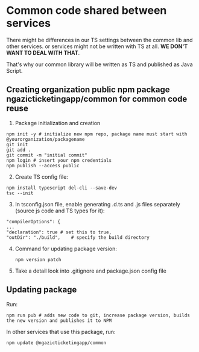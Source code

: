 # Common code shared between services

There might be differences in our TS settings between the common lib and other services. or services might not be written with TS at all. **WE DON'T WANT TO DEAL WITH THAT**.

That's why our common library will be written as TS and published as Java Script. 

## Creating organization public npm package **ngazicticketingapp/common** for common code reuse

1. Package initialization and creation
```
npm init -y # initialize new npm repo, package name must start with @yourorganization/packagename
git init 
git add .
git commit -m "initial commit" 
npm login # insert your npm credentials
npm publish --access public
```

2. Create TS config file:

```
npm install typescript del-cli --save-dev
tsc --init
```

3. In tsconfig.json file, enable generating .d.ts and .js files separately (source js code and TS types for it):

```
"compilerOptions": {
...
"declaration": true # set this to true, 
"outDir": "./build",    # specify the build directory 
```

4. Command for updating package version:
   
   ```
   npm version patch
   ```

5. Take a detail look into .gitignore and package.json config file
   
## Updating package

Run:

```
npm run pub # adds new code to git, increase package version, builds the new version and publishes it to NPM
```

In other services that use this package, run:

```
npm update @ngazicticketingapp/common
```
